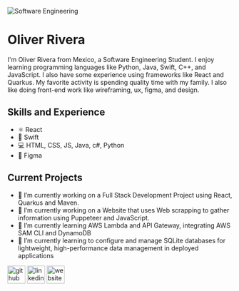 ![Software Engineering](https://media.licdn.com/dms/image/v2/D5616AQG5m9HLDexXlA/profile-displaybackgroundimage-shrink_350_1400/profile-displaybackgroundimage-shrink_350_1400/0/1727947211664?e=1733356800&v=beta&t=OLfbrSPBGA26P5J5K2qo1e388XzITHeaTqrJUUTH7hU)

# Oliver Rivera
I'm Oliver Rivera from Mexico, a Software Engineering Student. I enjoy learning programming languages like Python, Java, Swift, C++, and JavaScript. I also have some experience using frameworks like React and Quarkus. My favorite activity is spending quality time with my family. I also like doing front-end work like wireframing, ux, figma, and design.

## Skills and Experience
* ⚛️ React
* 📱 Swift
* 💻 HTML, CSS, JS, Java, c#, Python
* 🧰 Figma

## Current Projects
- 🔭 I’m currently working on a Full Stack Development Project using React, Quarkus and Maven.
- 🔭 I’m currently working on a Website that uses Web scrapping to gather information using Puppeteer and JavaScript.
- 🌱 I’m currently learning AWS Lambda and API Gateway, integrating AWS SAM CLI and DynamoDB
- 🌱 I’m currently learning to configure and manage SQLite databases for lightweight, high-performance data management in deployed applications




[<img src='https://cdn.jsdelivr.net/npm/simple-icons@3.0.1/icons/github.svg' alt='github' height='40'>](https://github.com/olael94)  [<img src='https://cdn.jsdelivr.net/npm/simple-icons@3.0.1/icons/linkedin.svg' alt='linkedin' height='40'>](https://www.linkedin.com/in/oliver-rivera-software-engineer/)  [<img src='https://cdn.jsdelivr.net/npm/simple-icons@3.0.1/icons/icloud.svg' alt='website' height='40'>](https://olael94-cs-220-portfolio-final-with-correct-template.vercel.app/)  



